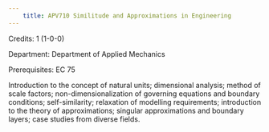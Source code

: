 ```yaml
---
    title: APV710 Similitude and Approximations in Engineering
---
```

Credits: 1 (1-0-0)

Department: Department of Applied Mechanics

Prerequisites: EC 75

Introduction to the concept of natural units; dimensional analysis; method of scale factors; non-dimensionalization of governing equations and boundary conditions; self-similarity; relaxation of modelling requirements; introduction to the theory of approximations; singular approximations and boundary layers; case studies from diverse fields.
